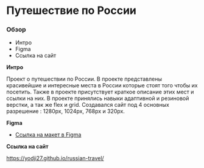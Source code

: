 # Путешествие по России

### Обзор
* Интро
* Figma
* Ссылка на сайт

**Интро**

Проект о путешествии по России. В проекте представлены красивейшие и интересные места в России которые стоят того чтобы их посетить.
Также в проекте присутствует краткое описание этих мест и ссылки на них.
В проекте принялись навыки адаптивной и резиновой верстки, а так же flex и grid.  Создавался сайт под 4 основных разрешение : 1280px, 1024px, 768px и 320px.

**Figma**

* [Ссылка на макет в Figma](https://www.figma.com/file/OyRWEjU6wBwRe1hapzQoLx/Sprint-3%3A-Russia-%2F-desktop-%2B-mobile?node-id=28503%3A0)

**Ссылка на сайт**
 
 https://yodji27.github.io/russian-travel/
